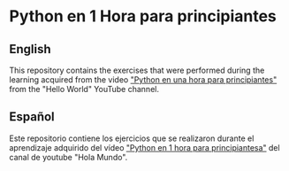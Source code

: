 # Python en 1 Hora para principiantes

## English

This repository contains the exercises that were performed during the learning acquired from the video ["Python en una hora para principiantes"](https://youtu.be/IimBRwHhW54 ) from the "Hello World" YouTube channel.

## Español

Este repositorio contiene los ejercicios que se realizaron durante el aprendizaje adquirido del vídeo ["Python en 1 hora para principiantesa"](https://youtu.be/IimBRwHhW54) del canal de youtube "Hola Mundo".

